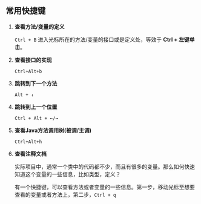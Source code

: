 ## 常用快捷键


1. **查看方法/变量的定义**

    `Ctrl + B` 进入光标所在的方法/变量的接口或是定义处，等效于 **Ctrl + 左键单击**。
    
    

2. **查看接口的实现**

    `Ctrl+Alt+b` 
     


3. **跳转到下一个方法**

    `Alt + ↓`

     

4. **跳转到上一个位置**

    `Ctrl + Alt + ←/→`

    

5. **查看Java方法调用树(被调/主调)** 

    `Ctrl+Alt+h`

     

6. **查看注释文档**

    实际项目中，通常一个类中的代码都不少，而且有很多的变量。那么如何快速知道这个变量的一些信息，比如类型，定义？

    有一个快捷键，可以查看方法或者变量的一些信息。第一步，移动光标至想要查看的变量或者方法上，第二步，`Ctrl + q`

